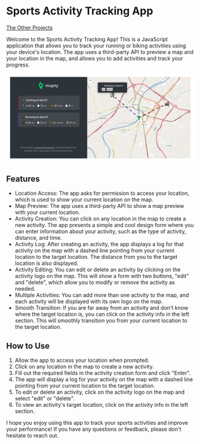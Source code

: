 # Sports Activity Tracking App

[The Other Projects](https://github.com/mAbdullah821/javascript-projects)

Welcome to the Sports Activity Tracking App! This is a JavaScript application that allows you to track your running or biking activities using your device's location. The app uses a third-party API to preview a map and your location in the map, and allows you to add activities and track your progress.

![ Sports Activity Tracking App ](../Images/Sports-Activity-Tracking-App.png)

## Features

- Location Access: The app asks for permission to access your location, which is used to show your current location on the map.
- Map Preview: The app uses a third-party API to show a map preview with your current location.
- Activity Creation: You can click on any location in the map to create a new activity. The app presents a simple and cool design form where you can enter information about your activity, such as the type of activity, distance, and time.
- Activity Log: After creating an activity, the app displays a log for that activity on the map with a dashed line pointing from your current location to the target location. The distance from you to the target location is also displayed.
- Activity Editing: You can edit or delete an activity by clicking on the activity logo on the map. This will show a form with two buttons, "edit" and "delete", which allow you to modify or remove the activity as needed.
- Multiple Activities: You can add more than one activity to the map, and each activity will be displayed with its own logo on the map.
- Smooth Transition: If you are far away from an activity and don't know where the target location is, you can click on the activity info in the left section. This will smoothly transition you from your current location to the target location.

## How to Use

1. Allow the app to access your location when prompted.
2. Click on any location in the map to create a new activity.
3. Fill out the required fields in the activity creation form and click "Enter".
4. The app will display a log for your activity on the map with a dashed line pointing from your current location to the target location.
5. To edit or delete an activity, click on the activity logo on the map and select "edit" or "delete".
6. To view an activity's target location, click on the activity info in the left section.

I hope you enjoy using this app to track your sports activities and improve your performance! If you have any questions or feedback, please don't hesitate to reach out.

